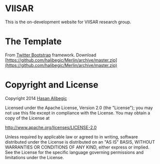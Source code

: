 VIISAR
==============
This is the on-development website for VIISAR research group.


The Template
==============
From [Twitter Bootstrap](http://getbootstrap.com/) framework.
Download [https://github.com/halibegic/Merlin/archive/master.zip](https://github.com/halibegic/Merlin/archive/master.zip)

Copyright and License
=====================

Copyright 2014 [Hasan Alibegic](http://www.twitter.com/halibegic)

Licensed under the Apache License, Version 2.0 (the "License"); you may not use this file except in compliance with the License. You may obtain a copy of the License at

http://www.apache.org/licenses/LICENSE-2.0

Unless required by applicable law or agreed to in writing, software distributed under the License is distributed on an "AS IS" BASIS, WITHOUT WARRANTIES OR CONDITIONS OF ANY KIND, either express or implied. See the License for the specific language governing permissions and limitations under the License.
